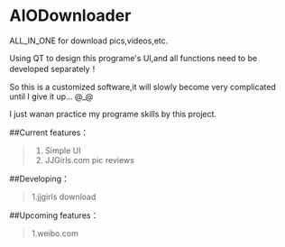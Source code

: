 # AIODownloader

ALL_IN_ONE for download pics,videos,etc.

Using QT to design this programe's UI,and all functions need to be developed separately！

So this is a customized software,it will slowly become very complicated until I give it up... @_@

I just wanan practice my programe skills by this project.

##Current features：

> 1. Simple UI
> 2. JJGirls.com pic reviews

##Developing：

> 1.jjgirls download

##Upcoming features：

> 1.weibo.com
